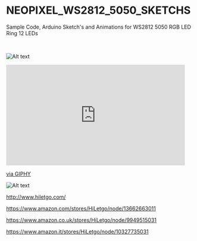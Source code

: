 # NEOPIXEL_WS2812_5050_SKETCHS

Sample Code, Arduino Sketch's and Animations for WS2812 5050 RGB LED Ring 12 LEDs 

</BR>

 ![Alt text](https://raw.githubusercontent.com/JonnyBanana/NEOPIXEL_WS2812_5050_SKETCHS/master/Sketch's/SKETCH.JPG)
 
 
 <iframe src="https://giphy.com/embed/cnFGNZD72YKP8ZE3eO" width="480" height="270" frameBorder="0" class="giphy-embed" allowFullScreen></iframe><p><a href="https://giphy.com/gifs/cnFGNZD72YKP8ZE3eO">via GIPHY</a></p>

 
 ![Alt text](https://media.giphy.com/media/cnFGNZD72YKP8ZE3eO/giphy.gif)
 
 
 http://www.hiletgo.com/
 
 https://www.amazon.com/stores/HiLetgo/node/13662663011
 
 https://www.amazon.co.uk/stores/HiLetgo/node/9949515031
 
 https://www.amazon.it/stores/HiLetgo/node/10327735031
